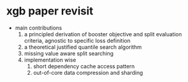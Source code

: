 # xgb paper revisit
- main contributions
   1. a principled derivation of booster objective and split evaluation criteria, agnostic to specific loss definition
   2. a theoretical justified quantile search algorithm
   3. missing value aware split searching
   4. implementation wise
      1. short dependency cache access pattern
      2. out-of-core data compression and sharding

